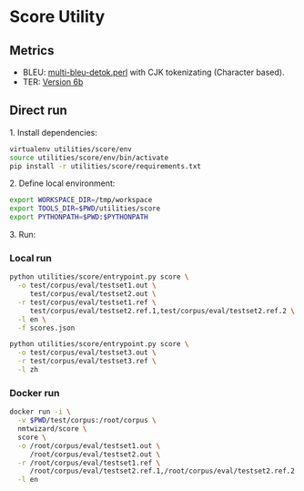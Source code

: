 # Score Utility

## Metrics
- BLEU: [multi-bleu-detok.perl](https://github.com/OpenNMT/OpenNMT-tf/blob/master/third_party/multi-bleu-detok.perl) with CJK tokenizating (Character based).
- TER: [Version 6b](http://www.cs.umd.edu/~snover/tercom/)


## Direct run

1\. Install dependencies:

```bash
virtualenv utilities/score/env
source utilities/score/env/bin/activate
pip install -r utilities/score/requirements.txt
```

2\. Define local environment:

```bash
export WORKSPACE_DIR=/tmp/workspace
export TOOLS_DIR=$PWD/utilities/score
export PYTHONPATH=$PWD:$PYTHONPATH
```

3\. Run:

### Local run

```bash
python utilities/score/entrypoint.py score \
  -o test/corpus/eval/testset1.out \
     test/corpus/eval/testset2.out \
  -r test/corpus/eval/testset1.ref \
     test/corpus/eval/testset2.ref.1,test/corpus/eval/testset2.ref.2 \
  -l en \
  -f scores.json
```
```bash
python utilities/score/entrypoint.py score \
  -o test/corpus/eval/testset3.out \
  -r test/corpus/eval/testset3.ref \
  -l zh
```


### Docker run

```bash
docker run -i \
  -v $PWD/test/corpus:/root/corpus \
  nmtwizard/score \
  score \
  -o /root/corpus/eval/testset1.out \
     /root/corpus/eval/testset2.out \
  -r /root/corpus/eval/testset1.ref \
     /root/corpus/eval/testset2.ref.1,/root/corpus/eval/testset2.ref.2 \
  -l en
```
